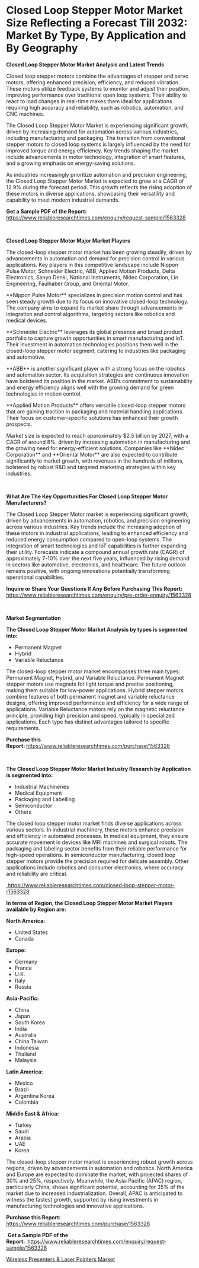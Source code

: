 <p><h1>Closed Loop Stepper Motor Market Size Reflecting a Forecast Till 2032: Market By Type, By Application and By Geography</h1></p><p><strong>Closed Loop Stepper Motor Market Analysis and Latest Trends</strong></p>
<p><p>Closed loop stepper motors combine the advantages of stepper and servo motors, offering enhanced precision, efficiency, and reduced vibration. These motors utilize feedback systems to monitor and adjust their position, improving performance over traditional open loop systems. Their ability to react to load changes in real-time makes them ideal for applications requiring high accuracy and reliability, such as robotics, automation, and CNC machines.</p><p>The Closed Loop Stepper Motor Market is experiencing significant growth, driven by increasing demand for automation across various industries, including manufacturing and packaging. The transition from conventional stepper motors to closed loop systems is largely influenced by the need for improved torque and energy efficiency. Key trends shaping the market include advancements in motor technology, integration of smart features, and a growing emphasis on energy-saving solutions. </p><p>As industries increasingly prioritize automation and precision engineering, the Closed Loop Stepper Motor Market is expected to grow at a CAGR of 12.9% during the forecast period. This growth reflects the rising adoption of these motors in diverse applications, showcasing their versatility and capability to meet modern industrial demands.</p></p>
<p><strong>Get a Sample PDF of the Report:&nbsp;</strong> <a href="https://www.reliableresearchtimes.com/enquiry/request-sample/1563328?utm_campaign=2096&utm_medium=2&utm_source=Github&utm_content=ia&utm_term=22022025&utm_id=closed-loop-stepper-motor">https://www.reliableresearchtimes.com/enquiry/request-sample/1563328</a></p>
<p>&nbsp;</p>
<p><strong>Closed Loop Stepper Motor Major Market Players</strong></p>
<p><p>The closed-loop stepper motor market has been growing steadily, driven by advancements in automation and demand for precision control in various applications. Key players in this competitive landscape include Nippon Pulse Motor, Schneider Electric, ABB, Applied Motion Products, Delta Electronics, Sanyo Denki, National Instruments, Nidec Corporation, Lin Engineering, Faulhaber Group, and Oriental Motor.</p><p>**Nippon Pulse Motor** specializes in precision motion control and has seen steady growth due to its focus on innovative closed-loop technology. The company aims to expand its market share through advancements in integration and control algorithms, targeting sectors like robotics and medical devices.</p><p>**Schneider Electric** leverages its global presence and broad product portfolio to capture growth opportunities in smart manufacturing and IoT. Their investment in automation technologies positions them well in the closed-loop stepper motor segment, catering to industries like packaging and automotive.</p><p>**ABB** is another significant player with a strong focus on the robotics and automation sector. Its acquisition strategies and continuous innovation have bolstered its position in the market. ABB’s commitment to sustainability and energy efficiency aligns well with the growing demand for green technologies in motion control.</p><p>**Applied Motion Products** offers versatile closed-loop stepper motors that are gaining traction in packaging and material handling applications. Their focus on customer-specific solutions has enhanced their growth prospects.</p><p>Market size is expected to reach approximately $2.5 billion by 2027, with a CAGR of around 8%, driven by increasing automation in manufacturing and the growing need for energy-efficient solutions. Companies like **Nidec Corporation** and **Oriental Motor** are also expected to contribute significantly to market growth, with revenues in the hundreds of millions, bolstered by robust R&D and targeted marketing strategies within key industries.</p></p>
<p>&nbsp;</p>
<p><strong>What Are The Key Opportunities For Closed Loop Stepper Motor Manufacturers?</strong></p>
<p><p>The Closed Loop Stepper Motor market is experiencing significant growth, driven by advancements in automation, robotics, and precision engineering across various industries. Key trends include the increasing adoption of these motors in industrial applications, leading to enhanced efficiency and reduced energy consumption compared to open-loop systems. The integration of smart technologies and IoT capabilities is further expanding their utility. Forecasts indicate a compound annual growth rate (CAGR) of approximately 7-10% over the next five years, influenced by rising demand in sectors like automotive, electronics, and healthcare. The future outlook remains positive, with ongoing innovations potentially transforming operational capabilities.</p></p>
<p><strong>Inquire or Share Your Questions If Any Before Purchasing This Report:</strong> <a href="https://www.reliableresearchtimes.com/enquiry/pre-order-enquiry/1563328?utm_campaign=2096&utm_medium=2&utm_source=Github&utm_content=ia&utm_term=22022025&utm_id=closed-loop-stepper-motor">https://www.reliableresearchtimes.com/enquiry/pre-order-enquiry/1563328</a></p>
<p>&nbsp;</p>
<p><strong>Market Segmentation</strong></p>
<p><strong>The Closed Loop Stepper Motor Market Analysis by types is segmented into:</strong></p>
<p><ul><li>Permanent Magnet</li><li>Hybrid</li><li>Variable Reluctance</li></ul></p>
<p><p>The closed-loop stepper motor market encompasses three main types: Permanent Magnet, Hybrid, and Variable Reluctance. Permanent Magnet stepper motors use magnets for light torque and precise positioning, making them suitable for low-power applications. Hybrid stepper motors combine features of both permanent magnet and variable reluctance designs, offering improved performance and efficiency for a wide range of applications. Variable Reluctance motors rely on the magnetic reluctance principle, providing high precision and speed, typically in specialized applications. Each type has distinct advantages tailored to specific requirements.</p></p>
<p><strong>Purchase this Report:&nbsp;</strong><a href="https://www.reliableresearchtimes.com/purchase/1563328?utm_campaign=2096&utm_medium=2&utm_source=Github&utm_content=ia&utm_term=22022025&utm_id=closed-loop-stepper-motor">https://www.reliableresearchtimes.com/purchase/1563328</a></p>
<p>&nbsp;</p>
<p><strong>The Closed Loop Stepper Motor Market Industry Research by Application is segmented into:</strong></p>
<p><ul><li>Industrial Machineries</li><li>Medical Equipment</li><li>Packaging and Labelling</li><li>Semiconductor</li><li>Others</li></ul></p>
<p><p>The closed loop stepper motor market finds diverse applications across various sectors. In industrial machinery, these motors enhance precision and efficiency in automated processes. In medical equipment, they ensure accurate movement in devices like MRI machines and surgical robots. The packaging and labeling sector benefits from their reliable performance for high-speed operations. In semiconductor manufacturing, closed loop stepper motors provide the precision required for delicate assembly. Other applications include robotics and consumer electronics, where accuracy and reliability are critical.</p></p>
<p><a href="https://www.reliableresearchtimes.com/closed-loop-stepper-motor-r1563328?utm_campaign=2096&utm_medium=2&utm_source=Github&utm_content=ia&utm_term=22022025&utm_id=closed-loop-stepper-motor">&nbsp;https://www.reliableresearchtimes.com/closed-loop-stepper-motor-r1563328</a></p>
<p><strong>In terms of Region, the Closed Loop Stepper Motor Market Players available by Region are:</strong></p>
<p>
    <p> <strong> North America: </strong>
        <ul>
            <li>United States</li>
            <li>Canada</li>
        </ul>
        </p> 
    <p> <strong> Europe: </strong>
        <ul>
            <li>Germany</li>
            <li>France</li>
            <li>U.K.</li>
            <li>Italy</li>
            <li>Russia</li>
        </ul>
        </p> 
    <p> <strong> Asia-Pacific: </strong>
        <ul>
            <li>China</li>
            <li>Japan</li>
            <li>South Korea</li>
            <li>India</li>
            <li>Australia</li>
            <li>China Taiwan</li>
            <li>Indonesia</li>
            <li>Thailand</li>
            <li>Malaysia</li>
        </ul>
        </p> 
    <p> <strong> Latin America: </strong>
        <ul>
            <li>Mexico</li>
            <li>Brazil</li>
            <li>Argentina Korea</li>
            <li>Colombia</li>
        </ul>
        </p> 
    <p> <strong> Middle East & Africa: </strong>
        <ul>
            <li>Turkey</li>
            <li>Saudi</li>
            <li>Arabia</li>
            <li>UAE</li>
            <li>Korea</li>
        </ul>
    </p>
    </p>
<p><p>The closed-loop stepper motor market is experiencing robust growth across regions, driven by advancements in automation and robotics. North America and Europe are expected to dominate the market, with projected shares of 30% and 25%, respectively. Meanwhile, the Asia-Pacific (APAC) region, particularly China, shows significant potential, accounting for 35% of the market due to increased industrialization. Overall, APAC is anticipated to witness the fastest growth, supported by rising investments in manufacturing technologies and innovative applications.</p></p>
<p><strong>Purchase this Report: </strong><a href="https://www.reliableresearchtimes.com/purchase/1563328?utm_campaign=2096&utm_medium=2&utm_source=Github&utm_content=ia&utm_term=22022025&utm_id=closed-loop-stepper-motor">https://www.reliableresearchtimes.com/purchase/1563328</a></p>
<p>&nbsp;<strong>Get a Sample PDF of the Report:&nbsp;&nbsp;</strong><a href="https://www.reliableresearchtimes.com/enquiry/request-sample/1563328?utm_campaign=2096&utm_medium=2&utm_source=Github&utm_content=ia&utm_term=22022025&utm_id=closed-loop-stepper-motor">https://www.reliableresearchtimes.com/enquiry/request-sample/1563328</a></p>
<p><strong></strong></p>
<p><p><a href="https://github.com/NarcisoFerry/Market-Research-Report-List-1/blob/main/wireless-presenters-laser-pointers-market.md?utm_campaign=2096&utm_medium=2&utm_source=Github&utm_content=ia&utm_term=22022025&utm_id=closed-loop-stepper-motor">Wireless Presenters & Laser Pointers Market</a></p></p>